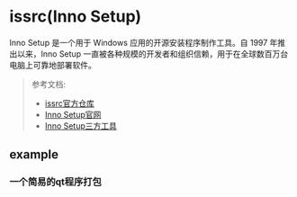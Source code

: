 # issrc(Inno Setup)

Inno Setup 是一个用于 Windows 应用的开源安装程序制作工具。自 1997 年推出以来，Inno Setup 一直被各种规模的开发者和组织信赖，用于在全球数百万台电脑上可靠地部署软件。

> 参考文档:
> - [issrc官方仓库](https://github.com/jrsoftware/issrc)
> - [Inno Setup官网](https://jrsoftware.org/isinfo.php)
> - [Inno Setup三方工具](https://jrsoftware.org/is3rdparty.php)

## example

### 一个简易的qt程序打包
